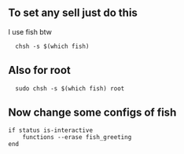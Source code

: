 ## To set any sell just do this 
I use fish btw
```shell
  chsh -s $(which fish)
```

## Also for root 
```shell
  sudo chsh -s $(which fish) root
```

## Now change some configs of fish  
```fish
if status is-interactive
    functions --erase fish_greeting
end
```

